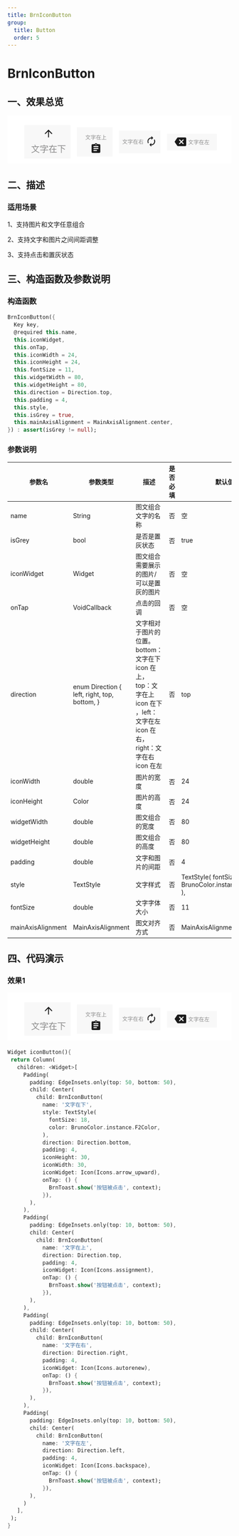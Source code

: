 ```yaml
---
title: BrnIconButton
group:
  title: Button
  order: 5
---
```



# BrnIconButton

## 一、效果总览

<img src="./img/BrnIconButtonIntro.png" alt="demo"  />

## 二、描述

### 适用场景

1、支持图片和文字任意组合

2、支持文字和图片之间间距调整

3、支持点击和置灰状态

## 三、构造函数及参数说明

### 构造函数

``` dart
BrnIconButton({
  Key key,
  @required this.name,
  this.iconWidget,
  this.onTap,
  this.iconWidth = 24,
  this.iconHeight = 24,
  this.fontSize = 11,
  this.widgetWidth = 80,
  this.widgetHeight = 80,
  this.direction = Direction.top,
  this.padding = 4,
  this.style,
  this.isGrey = true,
  this.mainAxisAlignment = MainAxisAlignment.center,
}) : assert(isGrey != null);
```

### 参数说明

| 参数名            | 参数类型                                     | 描述                                                         | 是否必填 | 默认值                                                       |
| ----------------- | -------------------------------------------- | ------------------------------------------------------------ | -------- | ------------------------------------------------------------ |
| name              | String                                       | 图文组合文字的名称                                           | 否       | 空                                                           |
| isGrey            | bool                                         | 是否是置灰状态                                               | 否       | true                                                         |
| iconWidget        | Widget                                       | 图文组合需要展示的图片/可以是置灰的图片                      | 否       | 空                                                           |
| onTap             | VoidCallback                                 | 点击的回调                                                   | 否       | 空                                                           |
| direction         | enum Direction { left, right, top, bottom, } | 文字相对于图片的位置。 bottom：文字在下 icon 在上， top：文字在上 icon 在下 ，left：文字在左 icon 在右，right：文字在右 icon 在左 | 否       | top                                                          |
| iconWidth         | double                                       | 图片的宽度                                                   | 否       | 24                                                           |
| iconHeight        | Color                                        | 图片的高度                                                   | 否       | 24                                                           |
| widgetWidth       | double                                       | 图文组合的宽度                                               | 否       | 80                                                           |
| widgetHeight      | double                                       | 图文组合的高度                                               | 否       | 80                                                           |
| padding           | double                                       | 文字和图片的间距                                             | 否       | 4                                                            |
| style             | TextStyle                                    | 文字样式                                                     | 否       | TextStyle( fontSize: 11, color: BrunoColor.instance.F2Color, ), |
| fontSize          | double                                       | 文字字体大小                                                 | 否       | 11                                                           |
| mainAxisAlignment | MainAxisAlignment                            | 图文对齐方式                                                 | 否       | MainAxisAlignment.center                                     |

## 四、代码演示

### 效果1

![demo](./img/BrnIconButtonIntro.png)

``` dart
Widget iconButton(){
 return Column(
   children: <Widget>[
     Padding(
       padding: EdgeInsets.only(top: 50, bottom: 50),
       child: Center(
         child: BrnIconButton(
           name: '文字在下',
           style: TextStyle(
             fontSize: 18,
             color: BrunoColor.instance.F2Color,
           ),
           direction: Direction.bottom,
           padding: 4,
           iconHeight: 30,
           iconWidth: 30,
           iconWidget: Icon(Icons.arrow_upward),
           onTap: () {
             BrnToast.show('按钮被点击', context);
           }),
       ),
     ),
     Padding(
       padding: EdgeInsets.only(top: 10, bottom: 50),
       child: Center(
         child: BrnIconButton(
           name: '文字在上',
           direction: Direction.top,
           padding: 4,
           iconWidget: Icon(Icons.assignment),
           onTap: () {
             BrnToast.show('按钮被点击', context);
           }),
       ),
     ),
     Padding(
       padding: EdgeInsets.only(top: 10, bottom: 50),
       child: Center(
         child: BrnIconButton(
           name: '文字在右',
           direction: Direction.right,
           padding: 4,
           iconWidget: Icon(Icons.autorenew),
           onTap: () {
             BrnToast.show('按钮被点击', context);
           }),
       ),
     ),
     Padding(
       padding: EdgeInsets.only(top: 10, bottom: 50),
       child: Center(
         child: BrnIconButton(
           name: '文字在左',
           direction: Direction.left,
           padding: 4,
           iconWidget: Icon(Icons.backspace),
           onTap: () {
             BrnToast.show('按钮被点击', context);
           }),
       ),
     )
   ],
 );
}
```
